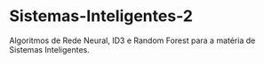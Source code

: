 # Sistemas-Inteligentes-2
Algoritmos de Rede Neural, ID3 e Random Forest para a matéria de Sistemas Inteligentes.
